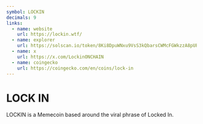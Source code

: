 ```yaml
---
symbol: LOCKIN
decimals: 9
links:
  - name: website
    url: https://lockin.wtf/
  - name: explorer
    url: https://solscan.io/token/8Ki8DpuWNxu9VsS3kQbarsCWMcFGWkzzA8pUPto9zBd5
  - name: x
    url: https://x.com/LockinONCHAIN
  - name: coingecko
    url: https://coingecko.com/en/coins/lock-in
---
```


# LOCK IN

LOCKIN is a Memecoin based around the viral phrase of Locked In.
